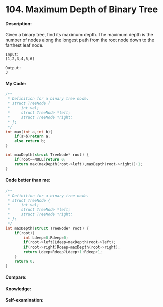 <h1>104. Maximum Depth of Binary Tree</h1>

<h4>Description:</h4>
Given a binary tree, find its maximum depth.
The maximum depth is the number of nodes along the longest path from the root node down to the farthest leaf node.

```
Input:
[1,2,3,4,5,6]

Output:
3
```

<h4>My Code:</h4>

```c
/**
 * Definition for a binary tree node.
 * struct TreeNode {
 *     int val;
 *     struct TreeNode *left;
 *     struct TreeNode *right;
 * };
 */
int max(int a,int b){
    if(a>b)return a;
    else return b;
}

int maxDepth(struct TreeNode* root) {
    if(root==NULL)return 0;
    return max(maxDepth(root->left),maxDepth(root->right))+1;
}
```

<h4>Code better than me:</h4>

```c
/**
 * Definition for a binary tree node.
 * struct TreeNode {
 *     int val;
 *     struct TreeNode *left;
 *     struct TreeNode *right;
 * };
 */
int maxDepth(struct TreeNode* root) {
    if(root){
        int Ldeep=0,Rdeep=0;
        if(root->left)Ldeep=maxDepth(root->left);
        if(root->right)Rdeep=maxDepth(root->right);
        return Ldeep>Rdeep?Ldeep+1:Rdeep+1;
    }
    return 0;
}
```


<h4>Compare:</h4>


<h4>Knowledge:</h4>

<h4>Self-examination:</h4>
